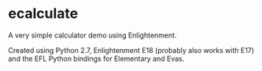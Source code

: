 ecalculate
==========

A very simple calculator demo using Enlightenment.

Created using Python 2.7, Enlightenment E18 (probably also works with E17) and the EFL Python bindings for Elementary and Evas.
